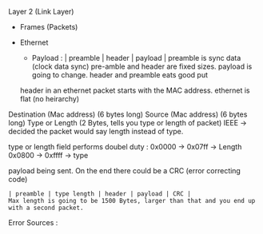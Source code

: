 Layer 2 (Link Layer)
  - Frames (Packets)
  - Ethernet
    + Payload : | preamble | header | payload |
    preamble is sync data (clock data sync)
    pre-amble and header are fixed sizes.
    payload is going to change.
    header and preamble eats good put

    header in an ethernet packet starts with the MAC address.
    ethernet is flat (no heirarchy)
    
  Destination (Mac address) (6 bytes long)
  Source (Mac address) (6 bytes long)
  Type or Length (2 Bytes, tells you type or length of packet)
  IEEE -> decided the packet would say length instead of type.

  type or length field performs doubel duty :
    0x0000 -> 0x07ff -> Length
    0x0800 -> 0xffff -> type

  payload being sent.
  On the end there could be a CRC (error correcting code)


    | preamble | type length | header | payload | CRC |
    Max length is going to be 1500 Bytes, larger than that and you end up with a second packet.
  

  Error Sources :
  

